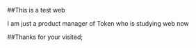 ##This is a test web

I am just a product manager of Token who is studying web now

##Thanks for your visited;

